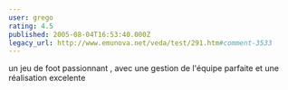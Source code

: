 ```yaml
---
user: grego
rating: 4.5
published: 2005-08-04T16:53:40.000Z
legacy_url: http://www.emunova.net/veda/test/291.htm#comment-3533
---
```

un jeu de foot passionnant , avec une gestion de l'équipe parfaite et une réalisation excelente